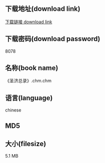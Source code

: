 ## 下载地址(download link)
[下载链接 download link](https://tutu365.netlify.app/?s=%E3%80%8A%E5%9C%A3%E6%B5%8E%E6%80%BB%E5%BD%95%E3%80%8B.chm)

## 下载密码(download password)
8078

## 名称(book name)
《圣济总录》.chm.chm

## 语言(language)
chinese

## MD5


## 大小(filesize)
5.1 MB

